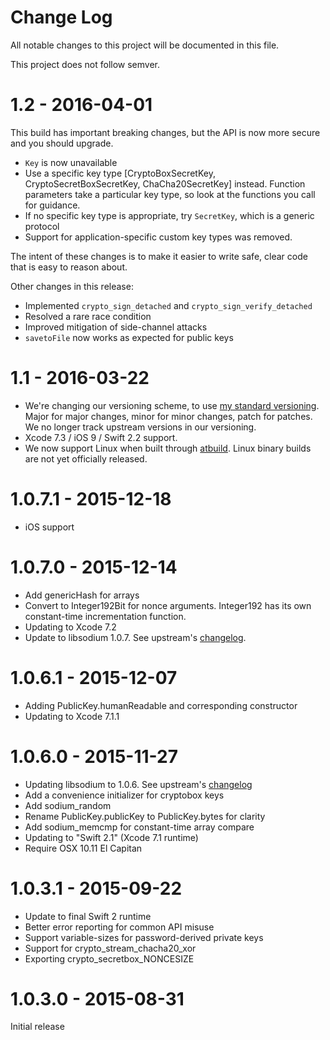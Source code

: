 # Change Log
All notable changes to this project will be documented in this file.

This project does not follow semver.

# 1.2 - 2016-04-01

This build has important breaking changes, but the API is now more secure and you should upgrade.

* `Key` is now unavailable
* Use a specific key type [CryptoBoxSecretKey, CryptoSecretBoxSecretKey, ChaCha20SecretKey] instead.  Function parameters take a particular key type, so look at the functions you call for guidance.
* If no specific key type is appropriate, try `SecretKey`, which is a generic protocol
* Support for application-specific custom key types was removed.

The intent of these changes is to make it easier to write safe, clear code that is easy to reason about.

Other changes in this release:

* Implemented `crypto_sign_detached` and `crypto_sign_verify_detached`
* Resolved a rare race condition
* Improved mitigation of side-channel attacks
* `savetoFile` now works as expected for public keys

# 1.1 - 2016-03-22

* We're changing our versioning scheme, to use [my standard versioning](http://faq.sealedabstract.com/why_not_semver/).  Major for major changes, minor for minor changes, patch for patches.  We no longer track upstream versions in our versioning.
* Xcode 7.3 / iOS 9 / Swift 2.2 support.
* We now support Linux when built through [atbuild](http://anarchytools.org).  Linux binary builds are not yet officially released.

# 1.0.7.1 - 2015-12-18

* iOS support

# 1.0.7.0 - 2015-12-14

* Add genericHash for arrays
* Convert to Integer192Bit for nonce arguments.  Integer192 has its own constant-time incrementation function.
* Updating to Xcode 7.2
* Update to libsodium 1.0.7.  See upstream's [changelog](https://github.com/jedisct1/libsodium/releases/tag/1.0.7).

# 1.0.6.1 - 2015-12-07

* Adding PublicKey.humanReadable and corresponding constructor
* Updating to Xcode 7.1.1

# 1.0.6.0 - 2015-11-27

* Updating libsodium to 1.0.6.  See upstream's [changelog](https://github.com/jedisct1/libsodium/releases/tag/1.0.6)
* Add a convenience initializer for cryptobox keys
* Add sodium_random
* Rename PublicKey.publicKey to PublicKey.bytes for clarity
* Add sodium_memcmp for constant-time array compare
* Updating to "Swift 2.1" (Xcode 7.1 runtime) 
* Require OSX 10.11 El Capitan


# 1.0.3.1 - 2015-09-22

* Update to final Swift 2 runtime
* Better error reporting for common API misuse
* Support variable-sizes for password-derived private keys
* Support for crypto_stream_chacha20_xor
* Exporting crypto_secretbox_NONCESIZE

# 1.0.3.0 - 2015-08-31

Initial release